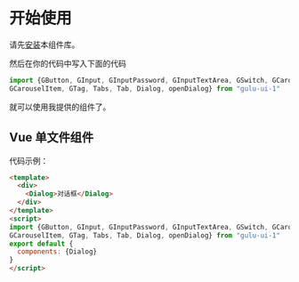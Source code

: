 # 开始使用
请先[安装](#/doc/install)本组件库。

然后在你的代码中写入下面的代码

```javascript
import {GButton, GInput, GInputPassword, GInputTextArea, GSwitch, GCarousel, 
GCarouselItem, GTag, Tabs, Tab, Dialog, openDialog} from "gulu-ui-1"
```

就可以使用我提供的组件了。

## Vue 单文件组件

代码示例：

```html
<template>
  <div>
    <Dialog>对话框</Dialog>
  </div>
</template>
<script>
import {GButton, GInput, GInputPassword, GInputTextArea, GSwitch, GCarousel,
GCarouselItem, GTag, Tabs, Tab, Dialog, openDialog} from "gulu-ui-1"
export default {
  components: {Dialog}
}
</script>
```
